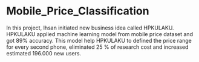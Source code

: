 # Mobile_Price_Classification
In this project, Ihsan initiated new business idea called HPKULAKU. HPKULAKU applied machine learning model from mobile price dataset and got 89% accuracy. This model help HPKULAKU to defined the price range for every second phone, eliminated 25 % of research cost and increased estimated 196.000 new users.
